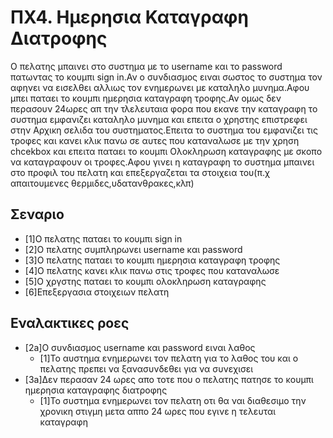 # ΠΧ4. Ημερησια Καταγραφη Διατροφης
Ο πελατης μπαινει στο συστημα με το username και το password πατωντας το κουμπι sign in.Αν ο συνδιασμος ειναι σωστος το συστημα τον αφηνει να εισελθει αλλιως τον ενημερωνει με καταληλο μυνημα.Αφου μπει παταει το κουμπι ημερησια καταγραφη τροφης.Αν ομως δεν περασουν 24ωρες απ την τλελευταια φορα που εκανε την καταγραφη το συστημα εμφανιζει καταληλο μυνημα και επειτα ο χρηστης επιστρεφει στην Αρχικη σελιδα του συστηματος.Επειτα το συστημα του εμφανιζει τις τροφες και κανει κλικ πανω σε αυτες που καταναλωσε με την χρηση chcekbox και επειτα παταει το κουμπι Ολοκληρωση καταγραφης με σκοπο να καταγραφουν οι τροφες.Αφου γινει η καταγραφη το συστημα μπαινει στο προφιλ του πελατη και επεξεργαζεται τα στοιχεια του(π.χ απαιτουμενες θερμιδες,υδατανθρακες,κλπ)
## Σεναριο
* [1]Ο πελατης παταει το κουμπι sign in
* [2]O πελατης συμπληρωνει username και password
* [3]O πελατης παταει τo κουμπι ημερησια καταγραφη τροφης
* [4]Ο πελατης κανει κλικ πανω στις τροφες που καταναλωσε 
* [5]Ο χργστης παταει το κουμπι ολοκληρωση καταγραφης
* [6]Επεξεργασια στοιχειων πελατη
## Εναλακτικες ροες
* [2a]O συνδιασμος username και password ειναι λαθος
  * [1]Το αυστημα ενημερωνει τον πελατη για το λαθος του και ο πελατης πρεπει να ξανασυνδεθει για να συνεχισει
* [3a]Δεν περασαν 24 ωρες απο τοτε που ο πελατης πατησε το κουμπι ημερησια καταγραφης διατροφης
  * [1]To συστημα ενημερωνει τον πελατη οτι θα ναι διαθεσιμο την χρονικη στιγμη μετα αππο 24 ωρες που εγινε η τελευται καταγραφη
 